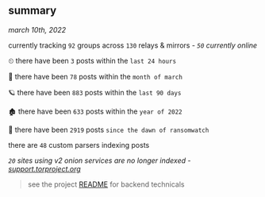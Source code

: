 
## summary
_march 10th, 2022_

currently tracking `92` groups across `130` relays & mirrors - _`50` currently online_

⏲ there have been `3` posts within the `last 24 hours`

🦈 there have been `78` posts within the `month of march`

🪐 there have been `883` posts within the `last 90 days`

🏚 there have been `633` posts within the `year of 2022`

🦕 there have been `2919` posts `since the dawn of ransomwatch`

there are `48` custom parsers indexing posts

_`20` sites using v2 onion services are no longer indexed - [support.torproject.org](https://support.torproject.org/onionservices/v2-deprecation/)_

> see the project [README](https://github.com/thetanz/ransomwatch#ransomwatch--) for backend technicals
